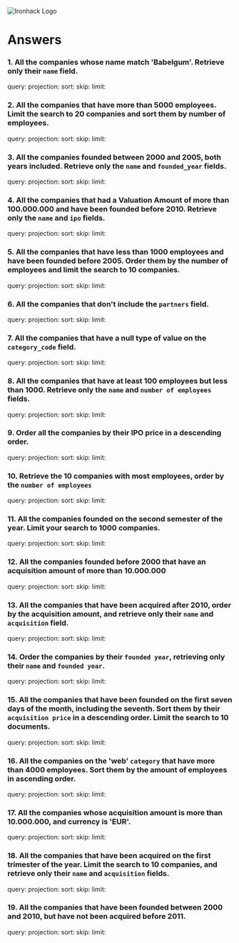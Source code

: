 ![Ironhack Logo](https://i.imgur.com/1QgrNNw.png)

# Answers

### 1. All the companies whose name match 'Babelgum'. Retrieve only their `name` field.

query:
projection:
sort:
skip:
limit:

### 2. All the companies that have more than 5000 employees. Limit the search to 20 companies and sort them by **number of employees**.

query:
projection:
sort:
skip:
limit:

### 3. All the companies founded between 2000 and 2005, both years included. Retrieve only the `name` and `founded_year` fields.

query:
projection:
sort:
skip:
limit:

### 4. All the companies that had a Valuation Amount of more than 100.000.000 and have been founded before 2010. Retrieve only the `name` and `ipo` fields.

query:
projection:
sort:
skip:
limit:

### 5. All the companies that have less than 1000 employees and have been founded before 2005. Order them by the number of employees and limit the search to 10 companies.

query:
projection:
sort:
skip:
limit:

### 6. All the companies that don't include the `partners` field.

query:
projection:
sort:
skip:
limit:

### 7. All the companies that have a null type of value on the `category_code` field.

query:
projection:
sort:
skip:
limit:

### 8. All the companies that have at least 100 employees but less than 1000. Retrieve only the `name` and `number of employees` fields.

query:
projection:
sort:
skip:
limit:

### 9. Order all the companies by their IPO price in a descending order.

query:
projection:
sort:
skip:
limit:

### 10. Retrieve the 10 companies with most employees, order by the `number of employees`

query:
projection:
sort:
skip:
limit:

### 11. All the companies founded on the second semester of the year. Limit your search to 1000 companies.

query:
projection:
sort:
skip:
limit:

### 12. All the companies founded before 2000 that have an acquisition amount of more than 10.000.000

query:
projection:
sort:
skip:
limit:

### 13. All the companies that have been acquired after 2010, order by the acquisition amount, and retrieve only their `name` and `acquisition` field.

query:
projection:
sort:
skip:
limit:

### 14. Order the companies by their `founded year`, retrieving only their `name` and `founded year`.

query:
projection:
sort:
skip:
limit:

### 15. All the companies that have been founded on the first seven days of the month, including the seventh. Sort them by their `acquisition price` in a descending order. Limit the search to 10 documents.

query:
projection:
sort:
skip:
limit:

### 16. All the companies on the 'web' `category` that have more than 4000 employees. Sort them by the amount of employees in ascending order.

query:
projection:
sort:
skip:
limit:

### 17. All the companies whose acquisition amount is more than 10.000.000, and currency is 'EUR'.

query:
projection:
sort:
skip:
limit:

### 18. All the companies that have been acquired on the first trimester of the year. Limit the search to 10 companies, and retrieve only their `name` and `acquisition` fields.

query:
projection:
sort:
skip:
limit:

### 19. All the companies that have been founded between 2000 and 2010, but have not been acquired before 2011.

query:
projection:
sort:
skip:
limit: